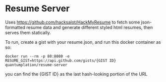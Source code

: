 Resume Server
=============

Uses https://github.com/hacksalot/HackMyResume to fetch some json-formatted resume data and generate different styled html resumes, then serves them statically.

To run, create a gist with your resume.json, and run this docker container as so:

    docker run --rm -p 80:8080 -e RESUME_GIST=https://api.github.com/gists/{GIST ID} quantumplation/resume-server

you can find the {GIST ID} as the last hash-looking portion of the URL
